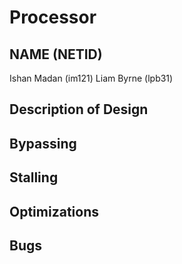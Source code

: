 # Processor
## NAME (NETID)

Ishan Madan (im121)
Liam Byrne (lpb31)

## Description of Design



## Bypassing

## Stalling

## Optimizations

## Bugs
